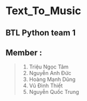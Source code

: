 # Text_To_Music
## BTL Python team 1
## Member : 
>1. Triệu Ngọc Tâm
>2. Nguyễn Anh Đức
>3. Hoàng Mạnh Dũng
>4. Vũ Đình Thiết
>5. Nguyễn Quốc Trung
